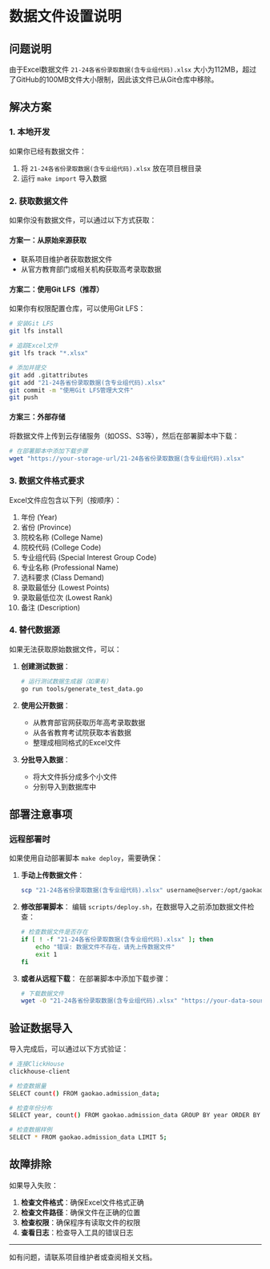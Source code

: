 # 数据文件设置说明

## 问题说明

由于Excel数据文件 `21-24各省份录取数据(含专业组代码).xlsx` 大小为112MB，超过了GitHub的100MB文件大小限制，因此该文件已从Git仓库中移除。

## 解决方案

### 1. 本地开发

如果你已经有数据文件：
1. 将 `21-24各省份录取数据(含专业组代码).xlsx` 放在项目根目录
2. 运行 `make import` 导入数据

### 2. 获取数据文件

如果你没有数据文件，可以通过以下方式获取：

#### 方案一：从原始来源获取
- 联系项目维护者获取数据文件
- 从官方教育部门或相关机构获取高考录取数据

#### 方案二：使用Git LFS（推荐）
如果你有权限配置仓库，可以使用Git LFS：

```bash
# 安装Git LFS
git lfs install

# 追踪Excel文件
git lfs track "*.xlsx"

# 添加并提交
git add .gitattributes
git add "21-24各省份录取数据(含专业组代码).xlsx"
git commit -m "使用Git LFS管理大文件"
git push
```

#### 方案三：外部存储
将数据文件上传到云存储服务（如OSS、S3等），然后在部署脚本中下载：

```bash
# 在部署脚本中添加下载步骤
wget "https://your-storage-url/21-24各省份录取数据(含专业组代码).xlsx"
```

### 3. 数据文件格式要求

Excel文件应包含以下列（按顺序）：
1. 年份 (Year)
2. 省份 (Province) 
3. 院校名称 (College Name)
4. 院校代码 (College Code)
5. 专业组代码 (Special Interest Group Code)
6. 专业名称 (Professional Name)
7. 选科要求 (Class Demand)
8. 录取最低分 (Lowest Points)
9. 录取最低位次 (Lowest Rank)
10. 备注 (Description)

### 4. 替代数据源

如果无法获取原始数据文件，可以：

1. **创建测试数据**：
   ```bash
   # 运行测试数据生成器（如果有）
   go run tools/generate_test_data.go
   ```

2. **使用公开数据**：
   - 从教育部官网获取历年高考录取数据
   - 从各省教育考试院获取本省数据
   - 整理成相同格式的Excel文件

3. **分批导入数据**：
   - 将大文件拆分成多个小文件
   - 分别导入到数据库中

## 部署注意事项

### 远程部署时

如果使用自动部署脚本 `make deploy`，需要确保：

1. **手动上传数据文件**：
   ```bash
   scp "21-24各省份录取数据(含专业组代码).xlsx" username@server:/opt/gaokao-zhiyuan/
   ```

2. **修改部署脚本**：
   编辑 `scripts/deploy.sh`，在数据导入之前添加数据文件检查：
   ```bash
   # 检查数据文件是否存在
   if [ ! -f "21-24各省份录取数据(含专业组代码).xlsx" ]; then
       echo "错误: 数据文件不存在，请先上传数据文件"
       exit 1
   fi
   ```

3. **或者从远程下载**：
   在部署脚本中添加下载步骤：
   ```bash
   # 下载数据文件
   wget -O "21-24各省份录取数据(含专业组代码).xlsx" "https://your-data-source-url/data.xlsx"
   ```

## 验证数据导入

导入完成后，可以通过以下方式验证：

```bash
# 连接ClickHouse
clickhouse-client

# 检查数据量
SELECT count() FROM gaokao.admission_data;

# 检查年份分布
SELECT year, count() FROM gaokao.admission_data GROUP BY year ORDER BY year;

# 检查数据样例
SELECT * FROM gaokao.admission_data LIMIT 5;
```

## 故障排除

如果导入失败：

1. **检查文件格式**：确保Excel文件格式正确
2. **检查文件路径**：确保文件在正确的位置
3. **检查权限**：确保程序有读取文件的权限
4. **查看日志**：检查导入工具的错误日志

---

如有问题，请联系项目维护者或查阅相关文档。 